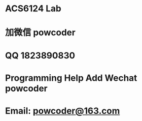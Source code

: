 # ACS6124 Lab
# 加微信 powcoder

# QQ 1823890830

# Programming Help Add Wechat powcoder

# Email: powcoder@163.com

